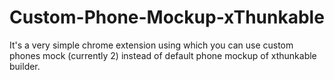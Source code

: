 # Custom-Phone-Mockup-xThunkable
It's a very simple chrome extension using which you can use custom phones mock (currently 2) instead of default phone mockup of xthunkable builder. 
